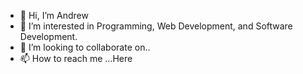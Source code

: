 - 👋 Hi, I’m Andrew
- 👀 I’m interested in Programming, Web Development, and Software Development. 
- 💞️ I’m looking to collaborate on..
- 📫 How to reach me ...Here

<!---
Buchan91/Buchan91 is a ✨ special ✨ repository because its `README.md` (this file) appears on your GitHub profile.
You can click the Preview link to take a look at your changes.
--->
